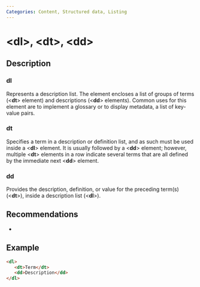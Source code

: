 ```yaml
---
Categories: Content, Structured data, Listing
---
```


# &lt;dl&gt;, &lt;dt&gt;, &lt;dd&gt;

## Description

### dl

Represents a description list. The element encloses a list of groups of terms (<**dt**> element) and descriptions (<**dd**> elements). Common uses for this element are to implement a glossary or to display metadata, a list of key-value pairs.

### dt

Specifies a term in a description or definition list, and as such must be used inside a <**dl**> element. It is usually followed by a <**dd**> element; however, multiple <**dt**> elements in a row indicate several terms that are all defined by the immediate next <**dd**> element.

### dd

Provides the description, definition, or value for the preceding term(s) (<**dt**>), inside a description list (<**dl**>).

## Recommendations

-

## Example

```html
<dl>
   <dt>Term</dt>
   <dd>Description</dd>
</dl>
```
